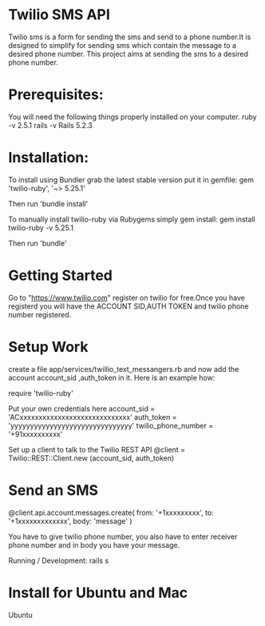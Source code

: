 # Twilio SMS API

 Twilio sms is a form for sending the sms and send to a phone number.It is designed to simplify for sending sms which contain the message to a desired phone number.
 This project aims at sending the sms to a desired phone number.

# Prerequisites:

You will need the following things properly installed on your computer.
 ruby -v 2.5.1
 rails -v Rails 5.2.3

# Installation:

 To install using Bundler grab the latest stable version put it in gemfile:
 gem 'twilio-ruby', '~> 5.25.1'

 Then run 'bundle install'

 To manually install twilio-ruby via Rubygems simply gem install:
 gem install twilio-ruby -v 5.25.1

 Then run 'bundle'

# Getting Started

Go to "https://www.twilio.com" register on twilio for free.Once you have registerd you will have the  ACCOUNT SID,AUTH TOKEN and twilio phone number registered.

# Setup Work
 create a file app/services/twillio_text_messangers.rb and now add the account account_sid ,auth_token in it.
 Here is an example how:

require 'twilio-ruby'

Put your own credentials here
account_sid = 'ACxxxxxxxxxxxxxxxxxxxxxxxxxxxxx'
auth_token = 'yyyyyyyyyyyyyyyyyyyyyyyyyyyyyyy'
twilio_phone_number = '+91xxxxxxxxxx'

Set up a client to talk to the Twilio REST API
@client = Twilio::REST::Client.new (account_sid, auth_token)

# Send an SMS

@client.api.account.messages.create(
  from: '+1xxxxxxxxx',
  to: '+1xxxxxxxxxxxxx',
  body: 'message'
)

 You have to give twilio phone number, you also have to enter receiver phone number and in body you have your message.

Running / Development:
rails s

# Install for Ubuntu and Mac
Ubuntu
